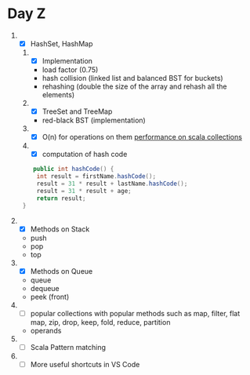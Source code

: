 # Day Z

1. - [x] HashSet, HashMap
   1. - [x] Implementation
      - load factor (0.75)
      - hash collision (linked list and balanced BST for buckets)
      - rehashing (double the size of the array and rehash all the elements)
   2. - [x] TreeSet and TreeMap
      - red-black BST (implementation)
   3. - [x] O(n) for operations on them
      [performance on scala collections](https://docs.scala-lang.org/overviews/collections-2.13/performance-characteristics.html)
   4. - [x] computation of hash code

   ```java
       public int hashCode() {
        int result = firstName.hashCode();
        result = 31 * result + lastName.hashCode();
        result = 31 * result + age;
        return result;
    }
   ```
2. - [x] Methods on Stack
   - push
   - pop
   - top
3. - [x] Methods on Queue
   - queue
   - dequeue
   - peek (front)
4. - [ ] popular collections with popular methods such as map, filter, flat map, zip, drop, keep, fold, reduce, partition
   - operands
5. - [ ] Scala Pattern matching
6. - [ ] More useful shortcuts in VS Code
